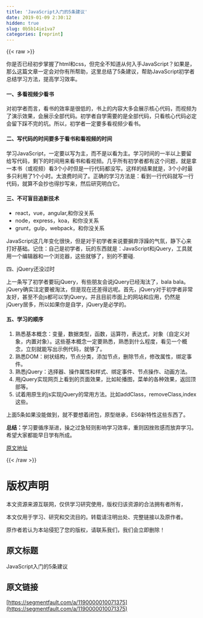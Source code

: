 ```yaml
---
title: 'JavaScript入门的5条建议' 
date: 2019-01-09 2:30:12
hidden: true
slug: 0b5b14ie1va7
categories: [reprint]
---
```


{{< raw >}}

                    
<p>你是否已经初步掌握了html和css，但完全不知道从何入手JavaScript？如果是，那么这篇文章一定会对你有所帮助，这里总结了5条建议，帮助JavaScript初学者总结学习方法，提高学习效率。</p>
<h4>一、多看视频少看书</h4>
<p>对初学者而言，看书的效率是很低的，书上的内容大多会展示核心代码，而视频为了演示效果，会展示全部代码。初学者自学需要的是全部代码，只看核心代码必定会留下踩不完的坑。所以，初学者一定要多看视频少看书。</p>
<h4>二、写代码的时间要多于看书和看视频的时间</h4>
<p>学习JavaScript，一定要以写为主，而不是以看为主。学习时间的一半以上要留给写代码，剩下的时间用来看书和看视频。几乎所有初学者都有这个问题，就是拿一本书（或视频）看3个小时但是一行代码都没写。这样的结果就是，3个小时最多只利用了1个小时。太浪费时间了。正确的学习方法是：看到一行代码就写一行代码，就算不会抄也得抄写来，然后研究明白它。</p>
<h4>三、不可盲目追新技术</h4>
<ul>
<li>react，vue，angular,和你没关系</li>
<li>node，express，koa，和你没关系</li>
<li>grunt，gulp，webpack，和你没关系</li>
</ul>
<p>JavaScript这几年变化很快，但是对于初学者来说要摒弃浮躁的气氛，静下心来打好基础。记住：自己是初学者，玩的东西就是：JavaScript和jQuery，工具就用一个编辑器和一个浏览器，这些就够了，别的不要碰.</p>
<p>四、jQuery还没过时</p>
<p>上一条写了初学者要玩jQuery，有些朋友会说jQuery已经淘汰了，bala bala。jQuery确实注定要被淘汰，但是现在还差得远呢。首先，jQuery对于初学者非常友好，甚至不会js都可以学jQuery。并且目前市面上的网站和应用，仍然是jQuery居多，所以如果你是自学，jQuery是必学的。</p>
<h4>五、学习的顺序</h4>
<ol>
<li>熟悉基本概念：变量，数据类型，函数，运算符，表达式，对象（自定义对象，内置对象）。这些基本概念一定要熟悉，熟悉到什么程度，看见一个概念，立刻就能写出示例代码，就够了。</li>
<li>熟悉DOM：树状结构，节点分类，添加节点，删除节点，修改属性，绑定事件。</li>
<li>熟悉jQuery：选择器、操作属性和样式、绑定事件、节点操作、动画方法。</li>
<li>用jQuery实现网页上看到的页面效果，比如轮播图，菜单的各种效果，返回顶部等。</li>
<li>试着用原生的js实现jQuery的常用方法。比如addClass，removeClass,index这些。</li>
</ol>
<p>上面5条如果没能做到，就不要想着闭包，原型继承，ES6新特性这些东西了。</p>
<p><strong>总结：</strong>学习要循序渐进，操之过急轻则影响学习效率，重则因挫败感而放弃学习。希望大家都能早日学有所成。</p>
<p><a href="https://mp.weixin.qq.com/s?__biz=MzI3ODQyODE3Mw==&amp;mid=2247483658&amp;idx=1&amp;sn=eeaabc7fbd2af29ea559aeda276b5665&amp;chksm=eb566e68dc21e77ee4dad95acf4556754856a72d65fc6d75f772a1a68ff847ec8ff91f0b10e7#rd" rel="nofollow noreferrer" target="_blank">原文地址</a></p>

                
{{< /raw >}}

# 版权声明
本文资源来源互联网，仅供学习研究使用，版权归该资源的合法拥有者所有，

本文仅用于学习、研究和交流目的。转载请注明出处、完整链接以及原作者。

原作者若认为本站侵犯了您的版权，请联系我们，我们会立即删除！

## 原文标题
JavaScript入门的5条建议

## 原文链接
[https://segmentfault.com/a/1190000010071375](https://segmentfault.com/a/1190000010071375)

